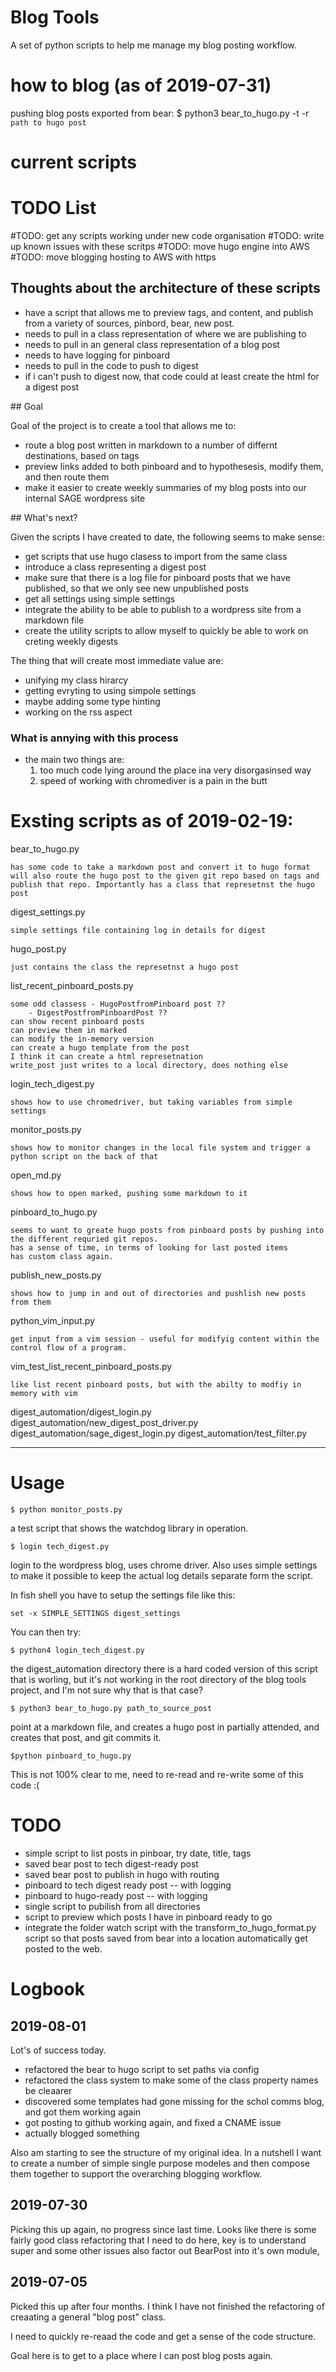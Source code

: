 # Blog Tools

A set of python scripts to help me manage my blog posting workflow.

# how to blog (as of 2019-07-31)


pushing blog posts exported from bear: 
$ python3 bear_to_hugo.py -t -r `path to hugo post`


# current scripts 


# TODO List 

#TODO: get any scripts working under new code organisation
#TODO: write up known issues with these scritps 
#TODO: move hugo engine into AWS 
#TODO: move blogging hosting to AWS with https 


## Thoughts about the architecture of these scripts

- have a script that allows me to preview tags, and content, and publish from a
variety of sources, pinbord, bear, new post. 
- needs to pull in a class representation of where we are publishing to
- needs to pull in an general class representation of a blog post 
- needs to have logging for pinboard 
- needs to pull in the code to push to digest
- if i can't push to digest now, that code could at least create the html for a
digest post


## Goal

Goal of the project is to create a tool that allows me to:

- route a blog post written in markdown to a number of differnt destinations, based on tags
- preview links added to both pinboard and to hypothesesis, modify them, and then route them 
- make it easier to create weekly summaries of my blog posts into our internal SAGE wordpress site 


## What's next? 

Given the scripts I have created to date, the following seems to make sense: 

- get scripts that use hugo clasess to import from the same class
- introduce a class representing a digest post 
- make sure that there is a log file for pinboard posts that we have published, so 
	that we only see new unpublished posts
- get all settings using simple settings 
- integrate the ability to be able to publish to a wordpress site from a markdown file 
- create the utility scripts to allow myself to quickly be able to work on creting weekly digests 

The thing that will create most immediate value are:
- unifying my class hirarcy 
- getting evryting to using simpole settings 
- maybe adding some type hinting 
- working on the rss aspect


### What is annying with this process

- the main two things are:
	1. too much code lying around the place ina very disorgasinsed way 
	2. speed of working with chromediver is a pain in the butt 



# Exsting scripts as of 2019-02-19:

bear_to_hugo.py

	has some code to take a markdown post and convert it to hugo format
	will also route the hugo post to the given git repo based on tags and 
	publish that repo. Importantly has a class that represetnst the hugo post


digest_settings.py

	simple settings file containing log in details for digest 

	
hugo_post.py

	just contains the class the represetnst a hugo post


list_recent_pinboard_posts.py

	some odd classess - HugoPostfromPinboard post ??
		- DigestPostfromPinboardPost ??
	can show recent pinboard posts 
	can preview them in marked 
	can modify the in-memory version 
	can create a hugo template from the post 
	I think it can create a html represetnation 
	write_post just writes to a local directory, does nothing else 


login_tech_digest.py

	shows how to use chromedriver, but taking variables from simple settings 


monitor_posts.py

	shows how to monitor changes in the local file system and trigger a python script on the back of that 



open_md.py

	shows how to open marked, pushing some markdown to it 


pinboard_to_hugo.py

	seems to want to greate hugo posts from pinboard posts by pushing into 
	the different requried git repos.
	has a sense of time, in terms of looking for last posted items
	has custom class again. 


publish_new_posts.py

	shows how to jump in and out of directories and pushlish new posts from them 


python_vim_input.py

	get input from a vim session - useful for modifyig content within the control flow of a program. 


vim_test_list_recent_pinboard_posts.py

	like list recent pinboard posts, but with the abilty to modfiy in memory with vim



digest_automation/digest_login.py
digest_automation/new_digest_post_driver.py
digest_automation/sage_digest_login.py
digest_automation/test_filter.py




---

# Usage


```
$ python monitor_posts.py
```

a test script that shows the watchdog library in operation.



```
$ login tech_digest.py
```

login to the wordpress blog, uses chrome driver. 
Also uses simple settings to make it possible to keep the 
actual log details separate form the script. 

In fish shell you have to setup the settings file like this: 

`set -x SIMPLE_SETTINGS digest_settings`

You can then try:

`$ python4 login_tech_digest.py`

the digest_automation directory there is a hard coded version of this script that is worling, but it's not working in the root directory of the blog tools project, and I'm not sure why that is that case? 




```
$ python3 bear_to_hugo.py path_to_source_post
```

point at a markdown file, and creates a hugo post in partially attended, and creates that post, and git commits it.


```
$python pinboard_to_hugo.py
```

This is not 100% clear to me, need to re-read and re-write some of this code :(





# TODO

- simple script to list posts in pinboar, try date, title, tags
- saved bear post to tech digest-ready post
- saved bear post to publish in hugo with routing
- pinboard to tech digest ready post  -- with logging
- pinboard to hugo-ready post  -- with logging 
- single script to pubilish from all directories
- script to preview which posts I have in pinboard ready to go
- integrate the folder watch script with the transform_to_hugo_format.py script so that posts saved from bear into a location automatically get posted to the web.


# Logbook 

## 2019-08-01

Lot's of success today.  
- refactored the bear to hugo script to set paths via config  
- refactored the class system to make some of the class property names be cleaarer  
- discovered some templates had gone missing for the schol comms blog, and got them working again   
- got posting to github working again, and fixed a CNAME issue  
- actually blogged something  

Also am starting to see the structure of my original idea. In a nutshell I want to create a 
number of simple single purpose modeles and then compose them together to support 
the overarching blogging workflow.  


## 2019-07-30
Picking this up again, no progress since last time. 
Looks like there is some fairly good class refactoring that I need to do here, 
key is to understand super and some other issues 
also factor out BearPost into it's own module,


## 2019-07-05 

Picked this up after four months. I think I have not finished the refactoring of creaating 
a general "blog post" class. 

I need to quickly re-reaad the code and get a sense of the code structure. 

Goal here is to get to a place where I can post blog posts again. 


